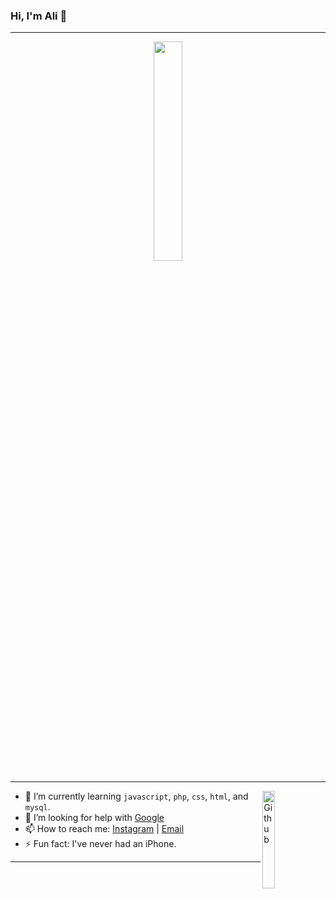 ### Hi, I'm Ali 👋

---
<p align="center">
  <img src="https://media.giphy.com/media/7OX3tC5E4LNVgBwCWB/giphy.gif" width="30%"><br>
</p>

---

<img width="20%" align="right" alt="Github" src="https://media.giphy.com/media/oFubGlAHTl57oFMqyi/giphy.gif" />

- 🌱 I’m currently learning `javascript`, `php`, `css`, `html`, and `mysql`.
- 🤔 I’m looking for help with [Google](https://google.com)
- 📫 How to reach me: [Instagram](https://instagram.com/alixllvm) | [Email](mailto:alixcpp@protonmail.com)
- ⚡ Fun fact: I've never had an iPhone.

---
